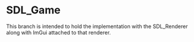 # SDL_Game
 
This branch is intended to hold the implementation with the SDL_Renderer along with ImGui attached to that renderer.

